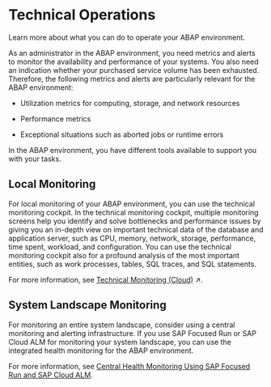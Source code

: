<!-- loio181ce28a38154cf4a59d459d1b074cf8 -->

# Technical Operations

Learn more about what you can do to operate your ABAP environment.

As an administrator in the ABAP environment, you need metrics and alerts to monitor the availability and performance of your systems. You also need an indication whether your purchased service volume has been exhausted. Therefore, the following metrics and alerts are particularly relevant for the ABAP environment:

-   Utilization metrics for computing, storage, and network resources

-   Performance metrics

-   Exceptional situations such as aborted jobs or runtime errors


In the ABAP environment, you have different tools available to support you with your tasks.



<a name="loio181ce28a38154cf4a59d459d1b074cf8__section_odv_djy_2pb"/>

## Local Monitoring

For local monitoring of your ABAP environment, you can use the technical monitoring cockpit. In the technical monitoring cockpit, multiple monitoring screens help you identify and solve bottlenecks and performance issues by giving you an in-depth view on important technical data of the database and application server, such as CPU, memory, network, storage, performance, time spent, workload, and configuration. You can use the technical monitoring cockpit also for a profound analysis of the most important entities, such as work processes, tables, SQL traces, and SQL statements.

For more information, see [Technical Monitoring (Cloud)](https://help.sap.com/viewer/b273a660af4e4948a49a316ea2438f24/Cloud/en-US/eb867c69739a4cf3be6361d3990d26a2.html "For technical monitoring, we offer various monitoring and analysis apps for the ABAP environment of SAP Business Technology Platform (SAP BTP).") :arrow_upper_right:.



<a name="loio181ce28a38154cf4a59d459d1b074cf8__section_cng_vjy_2pb"/>

## System Landscape Monitoring

For monitoring an entire system landscape, consider using a central monitoring and alerting infrastructure. If you use SAP Focused Run or SAP Cloud ALM for monitoring your system landscape, you can use the integrated health monitoring for the ABAP environment.

For more information, see [Central Health Monitoring Using SAP Focused Run and SAP Cloud ALM](central-health-monitoring-using-sap-focused-run-and-sap-cloud-alm-8d6e2e7.md).

